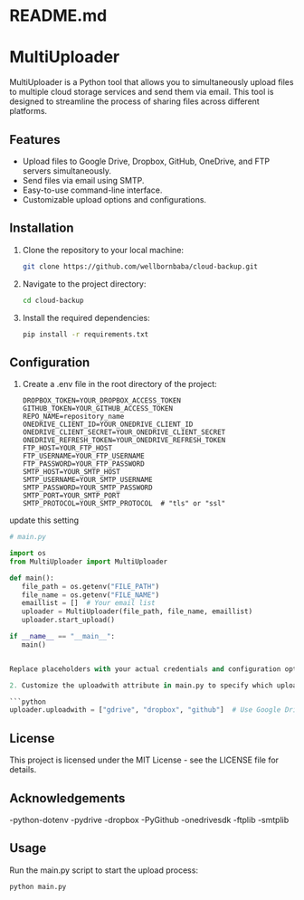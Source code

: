 # README.md

# MultiUploader

MultiUploader is a Python tool that allows you to simultaneously upload files to multiple cloud storage services and send them via email. This tool is designed to streamline the process of sharing files across different platforms.

## Features

- Upload files to Google Drive, Dropbox, GitHub, OneDrive, and FTP servers simultaneously.
- Send files via email using SMTP.
- Easy-to-use command-line interface.
- Customizable upload options and configurations.

## Installation

1. Clone the repository to your local machine:

   ```bash
   git clone https://github.com/wellbornbaba/cloud-backup.git

   ```

2. Navigate to the project directory:

   ```bash
   cd cloud-backup

   ```

3. Install the required dependencies:

   ```bash
   pip install -r requirements.txt

   ```

## Configuration

1. Create a .env file in the root directory of the project:

   ````plaintext
   DROPBOX_TOKEN=YOUR_DROPBOX_ACCESS_TOKEN
   GITHUB_TOKEN=YOUR_GITHUB_ACCESS_TOKEN
   REPO_NAME=repository_name
   ONEDRIVE_CLIENT_ID=YOUR_ONEDRIVE_CLIENT_ID
   ONEDRIVE_CLIENT_SECRET=YOUR_ONEDRIVE_CLIENT_SECRET
   ONEDRIVE_REFRESH_TOKEN=YOUR_ONEDRIVE_REFRESH_TOKEN
   FTP_HOST=YOUR_FTP_HOST
   FTP_USERNAME=YOUR_FTP_USERNAME
   FTP_PASSWORD=YOUR_FTP_PASSWORD
   SMTP_HOST=YOUR_SMTP_HOST
   SMTP_USERNAME=YOUR_SMTP_USERNAME
   SMTP_PASSWORD=YOUR_SMTP_PASSWORD
   SMTP_PORT=YOUR_SMTP_PORT
   SMTP_PROTOCOL=YOUR_SMTP_PROTOCOL  # "tls" or "ssl"

update this setting
   ```python
   # main.py

   import os
   from MultiUploader import MultiUploader

   def main():
      file_path = os.getenv("FILE_PATH")
      file_name = os.getenv("FILE_NAME")
      emaillist = []  # Your email list
      uploader = MultiUploader(file_path, file_name, emaillist)
      uploader.start_upload()

   if __name__ == "__main__":
      main()
   

Replace placeholders with your actual credentials and configuration options.

2. Customize the uploadwith attribute in main.py to specify which upload services to use. For example:

   ```python
   uploader.uploadwith = ["gdrive", "dropbox", "github"]  # Use Google Drive, Dropbox, and GitHub
   ```

## License
This project is licensed under the MIT License - see the LICENSE file for details.

## Acknowledgements
-python-dotenv
-pydrive
-dropbox
-PyGithub
-onedrivesdk
-ftplib
-smtplib


## Usage

Run the main.py script to start the upload process:

   ```python
   python main.py




```
